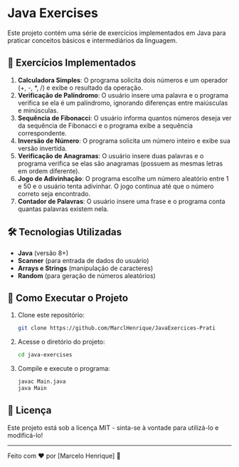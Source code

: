 # Java Exercises

Este projeto contém uma série de exercícios implementados em Java para praticar conceitos básicos e intermediários da linguagem.

## 📌 Exercícios Implementados

1. **Calculadora Simples**: O programa solicita dois números e um operador (+, -, *, /) e exibe o resultado da operação.
2. **Verificação de Palíndromo**: O usuário insere uma palavra e o programa verifica se ela é um palíndromo, ignorando diferenças entre maiúsculas e minúsculas.
3. **Sequência de Fibonacci**: O usuário informa quantos números deseja ver da sequência de Fibonacci e o programa exibe a sequência correspondente.
4. **Inversão de Número**: O programa solicita um número inteiro e exibe sua versão invertida.
5. **Verificação de Anagramas**: O usuário insere duas palavras e o programa verifica se elas são anagramas (possuem as mesmas letras em ordem diferente).
6. **Jogo de Adivinhação**: O programa escolhe um número aleatório entre 1 e 50 e o usuário tenta adivinhar. O jogo continua até que o número correto seja encontrado.
7. **Contador de Palavras**: O usuário insere uma frase e o programa conta quantas palavras existem nela.

## 🛠️ Tecnologias Utilizadas
- **Java** (versão 8+)
- **Scanner** (para entrada de dados do usuário)
- **Arrays e Strings** (manipulação de caracteres)
- **Random** (para geração de números aleatórios)

## 🚀 Como Executar o Projeto
1. Clone este repositório:
   ```sh
   git clone https://github.com/MarclHenrique/JavaExercices-Prati
   ```
2. Acesse o diretório do projeto:
   ```sh
   cd java-exercises
   ```
3. Compile e execute o programa:
   ```sh
   javac Main.java
   java Main
   ```

## 📄 Licença
Este projeto está sob a licença MIT - sinta-se à vontade para utilizá-lo e modificá-lo!

---
Feito com ❤️ por [Marcelo Henrique] 🚀
